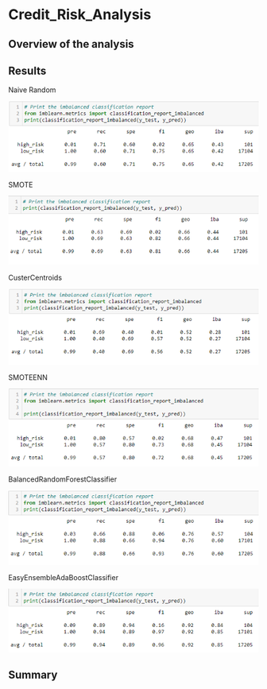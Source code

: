 # Credit_Risk_Analysis

## Overview of the analysis


## Results
Naive Random

![Naive Random Oversampliing](https://github.com/pcar22/Credit_Risk_Analysis/blob/main/Resources/Naive%20Random%20Oversampling.png)


SMOTE

![SMOTE Oversampling](https://github.com/pcar22/Credit_Risk_Analysis/blob/main/Resources/SMOTE%20Oversampling.png)

CusterCentroids

![ClusterCentroids](https://github.com/pcar22/Credit_Risk_Analysis/blob/main/Resources/ClusterCentroids.png)

SMOTEENN

![SMOTEENN](https://github.com/pcar22/Credit_Risk_Analysis/blob/main/Resources/SMOTEENN.png)

BalancedRandomForestClassifier

![BalancedRandomForestClassifier](https://github.com/pcar22/Credit_Risk_Analysis/blob/main/Resources/BalancedRandomForestClassifier.png)

EasyEnsembleAdaBoostClassifier

![EasyEnsembleAdaBoostClassifier](https://github.com/pcar22/Credit_Risk_Analysis/blob/main/Resources/EasyEnsembleAdaBoostClassifier.png)



## Summary
